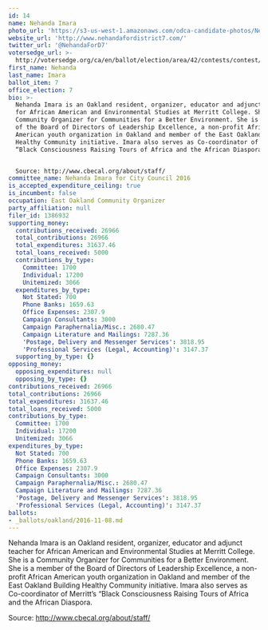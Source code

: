 ```yaml
---
id: 14
name: Nehanda Imara
photo_url: 'https://s3-us-west-1.amazonaws.com/odca-candidate-photos/Nehanda_Imara.png'
website_url: 'http://www.nehandafordistrict7.com/'
twitter_url: '@NehandaForD7'
votersedge_url: >-
  http://votersedge.org/ca/en/ballot/election/area/42/contests/contest/13238/candidate/130762?&county=Alameda%20County&election_authority_id=1
first_name: Nehanda
last_name: Imara
ballot_item: 7
office_election: 7
bio: >-
  Nehanda Imara is an Oakland resident, organizer, educator and adjunct teacher
  for African American and Environmental Studies at Merritt College. She is a
  Community Organizer for Communities for a Better Environment. She is a member
  of the Board of Directors of Leadership Excellence, a non-profit African
  American youth organization in Oakland and member of the East Oakland Building
  Healthy Community initiative. Imara also serves as Co-coordinator of Merritt’s
  “Black Consciousness Raising Tours of Africa and the African Diaspora.  


  Source: http://www.cbecal.org/about/staff/
committee_name: Nehanda Imara for City Council 2016
is_accepted_expenditure_ceiling: true
is_incumbent: false
occupation: East Oakland Community Organizer
party_affiliation: null
filer_id: 1386932
supporting_money:
  contributions_received: 26966
  total_contributions: 26966
  total_expenditures: 31637.46
  total_loans_received: 5000
  contributions_by_type:
    Committee: 1700
    Individual: 17200
    Unitemized: 3066
  expenditures_by_type:
    Not Stated: 700
    Phone Banks: 1659.63
    Office Expenses: 2307.9
    Campaign Consultants: 3000
    Campaign Paraphernalia/Misc.: 2680.47
    Campaign Literature and Mailings: 7287.36
    'Postage, Delivery and Messenger Services': 3818.95
    'Professional Services (Legal, Accounting)': 3147.37
  supporting_by_type: {}
opposing_money:
  opposing_expenditures: null
  opposing_by_type: {}
contributions_received: 26966
total_contributions: 26966
total_expenditures: 31637.46
total_loans_received: 5000
contributions_by_type:
  Committee: 1700
  Individual: 17200
  Unitemized: 3066
expenditures_by_type:
  Not Stated: 700
  Phone Banks: 1659.63
  Office Expenses: 2307.9
  Campaign Consultants: 3000
  Campaign Paraphernalia/Misc.: 2680.47
  Campaign Literature and Mailings: 7287.36
  'Postage, Delivery and Messenger Services': 3818.95
  'Professional Services (Legal, Accounting)': 3147.37
ballots:
- _ballots/oakland/2016-11-08.md
---
```

Nehanda Imara is an Oakland resident, organizer, educator and adjunct teacher for African American and Environmental Studies at Merritt College. She is a Community Organizer for Communities for a Better Environment. She is a member of the Board of Directors of Leadership Excellence, a non-profit African American youth organization in Oakland and member of the East Oakland Building Healthy Community initiative. Imara also serves as Co-coordinator of Merritt’s “Black Consciousness Raising Tours of Africa and the African Diaspora.  

Source: http://www.cbecal.org/about/staff/
